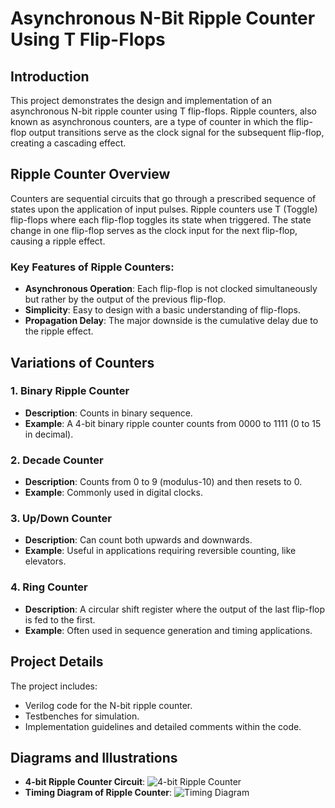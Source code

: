 # Asynchronous N-Bit Ripple Counter Using T Flip-Flops

## Introduction

This project demonstrates the design and implementation of an asynchronous N-bit ripple counter using T flip-flops. Ripple counters, also known as asynchronous counters, are a type of counter in which the flip-flop output transitions serve as the clock signal for the subsequent flip-flop, creating a cascading effect.

## Ripple Counter Overview

Counters are sequential circuits that go through a prescribed sequence of states upon the application of input pulses. Ripple counters use T (Toggle) flip-flops where each flip-flop toggles its state when triggered. The state change in one flip-flop serves as the clock input for the next flip-flop, causing a ripple effect.

### Key Features of Ripple Counters:
- **Asynchronous Operation**: Each flip-flop is not clocked simultaneously but rather by the output of the previous flip-flop.
- **Simplicity**: Easy to design with a basic understanding of flip-flops.
- **Propagation Delay**: The major downside is the cumulative delay due to the ripple effect.

## Variations of Counters

### 1. **Binary Ripple Counter**
- **Description**: Counts in binary sequence.
- **Example**: A 4-bit binary ripple counter counts from 0000 to 1111 (0 to 15 in decimal).

### 2. **Decade Counter**
- **Description**: Counts from 0 to 9 (modulus-10) and then resets to 0.
- **Example**: Commonly used in digital clocks.

### 3. **Up/Down Counter**
- **Description**: Can count both upwards and downwards.
- **Example**: Useful in applications requiring reversible counting, like elevators.

### 4. **Ring Counter**
- **Description**: A circular shift register where the output of the last flip-flop is fed to the first.
- **Example**: Often used in sequence generation and timing applications.

## Project Details

The project includes:
- Verilog code for the N-bit ripple counter.
- Testbenches for simulation.
- Implementation guidelines and detailed comments within the code.

## Diagrams and Illustrations

- **4-bit Ripple Counter Circuit**: ![4-bit Ripple Counter]()
- **Timing Diagram of Ripple Counter**: ![Timing Diagram]()



